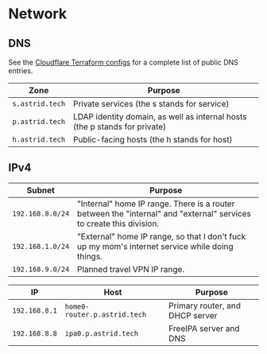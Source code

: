 # Network

## DNS

See the [Cloudflare Terraform configs](https://github.com/astralbijection/infrastructure/tree/main/terraform/cloudflare) for a complete list of public DNS entries.

| Zone            | Purpose                                                                    |
| --------------- | -------------------------------------------------------------------------- |
| `s.astrid.tech` | Private services (the s stands for service)                                |
| `p.astrid.tech` | LDAP identity domain, as well as internal hosts (the p stands for private) |
| `h.astrid.tech` | Public-facing hosts (the h stands for host)                                |

## IPv4

| Subnet           | Purpose                                                                                                             |
| ---------------- | ------------------------------------------------------------------------------------------------------------------- |
| `192.168.8.0/24` | "Internal" home IP range. There is a router between the "internal" and "external" services to create this division. |
| `192.168.1.0/24` | "External" home IP range, so that I don't fuck up my mom's internet service while doing things.                     |
| `192.168.9.0/24` | Planned travel VPN IP range.                                                                                        |

| IP            | Host                         | Purpose                         |
| ------------- | ---------------------------- | ------------------------------- |
| `192.168.8.1` | `home0-router.p.astrid.tech` | Primary router, and DHCP server |
| `192.168.8.8` | `ipa0.p.astrid.tech`         | FreeIPA server and DNS          |
